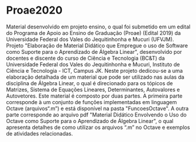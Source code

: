 # Proae2020
Material desenvolvido em projeto ensino, o qual foi submetido em um edital do Programa de Apoio ao Ensino de Graduação (Proae) (Edital 2019) da Universidade Federal dos Vales do Jequitinhonha e Mucuri (UFVJM).
Projeto "Elaboração de Material Didático que Empregue o uso de Software como Suporte para o Aprendizado de Álgebra Linear", desenvolvido por docentes e discente do curso de Ciência e Tecnologia (BC&T) da Universidade Federal dos Vales do Jequitinhonha e Mucuri, Instituto de Ciência e Tecnologia - ICT, Campus JK. Neste projeto dedicou-se a uma elaboração detalhada de um material que pode ser utilizado nas aulas da disciplina de Álgebra Linear, o qual é direcionado para os tópicos de Matrizes, Sistema de Equações Lineares, Determinantes, Autovalores e Autovetores. Este material é composto por duas partes.  A primeira parte corresponde à um conjunto de funções implementadas em linguagem Octave (arquivos“.m”) e está disponível na pasta "FuncoesOctave". A outra parte corresponde ao arquivo pdf "Material Didático Envolvendo o Uso do Octave como Suporte para o Aprendizado de Álgebra Linear", o qual apresenta detalhes de como utilizar os arquivos “.m” no Octave e exemplos de atividades relacionadas.
